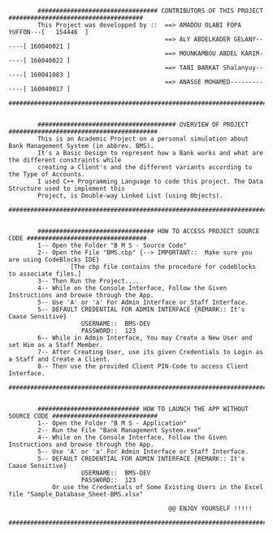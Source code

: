 

            
            ################################# CONTRIBUTORS OF THIS PROJECT #####################################
            This Project was developped by ::  ==> AMADOU OLABI FOPA YUFFON---[   154446  ]
                                               ==> ALY ABDELKADER GELANY------[ 160040021 ]
                                               ==> MOUNKAMBOU ABDEL KARIM-----[ 160040022 ]
                                               ==> TANI BARKAT Shalanyuy------[ 160041083 ]
                                               ==> ANASSE MOHAMED-------------[ 160040017 ]
            ####################################################################################################
            
            
            ###################################### OVERVIEW OF PROJECT #########################################
            This is an Academic Project on a personal simulation about Bank Management System (in abbrev. BMS).
            It's a Basic Design to represent how a Bank works and what are the different constraints while 
            creating a Client's and the different variants according to the Type of Accounts.
            I used C++ Programming Language to code this project. The Data Structure used to implement this 
            Project, is Double-way Linked List (using Objects).
            ####################################################################################################
            
            
            ################################ HOW TO ACCESS PROJECT SOURCE CODE #################################
            1-- Open the Folder "B M S - Source Code"
            2-- Open the File "BMS.cbp" {--> IMPORTANT::  Make sure you are using CodeBlocks IDE}
                     [The cbp file contains the procedure for codeblocks to associate files.]
            3-- Then Run the Project....
            4-- While on the Console Interface, Follow the Given Instructions and browse through the App.
            5-- Use 'A' or 'a' For Admin Interface or Staff Interface. 
            5-- DEFAULT CREDENTIAL FOR ADMIN INTERFACE {REMARK:: It's Caase Sensitive}
                        USERNAME::  BMS-DEV
                        PASSWORD::  123
            6-- While in Admin Interface, You may Create a New User and set Him as a Staff Member.
            7-- After Creating User, use its given Credentials to Login as a Staff and Create a Client.
            8-- Then use the provided Client PIN-Code to access Client Interface.
            ####################################################################################################
            
            
            ############################ HOW TO LAUNCH THE APP WITHOUT SOURCE CODE #############################
            1-- Open the Folder "B M S - Application"
            2-- Run the File "Bank Management System.exe"
            4-- While on the Console Interface, Follow the Given Instructions and browse through the App.
            5-- Use 'A' or 'a' For Admin Interface or Staff Interface. 
            5-- DEFAULT CREDENTIAL FOR ADMIN INTERFACE {REMARK:: It's Caase Sensitive}
                        USERNAME::  BMS-DEV
                        PASSWORD::  123
                Or use the Credentials of Some Existing Users in the Excel file "Sample_Database_Sheet-BMS.xlsx"
                
                                                @@ ENJOY YOURSELF !!!!!
            ####################################################################################################
